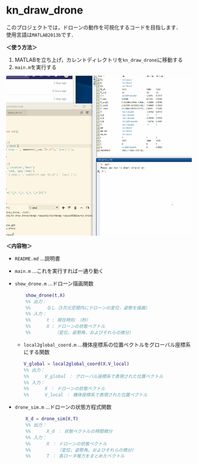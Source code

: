 # kn_draw_drone

このプロジェクトでは，ドローンの動作を可視化するコードを目指します．  
使用言語は`MATLAB2013b`です．

__＜使う方法＞__  
1.  MATLABを立ち上げ，カレントディレクトリを`kn_draw_drone`に移動する  
2.  `main.m`を実行する

![イメージ図](https://github.com/kn4ts/drone_sim/blob/ac_manuscript/draw_drone.gif)

__＜内容物＞__  
+  `README.md` ...説明書
+  `main.m` ...これを実行すれば一通り動く
+  `show_drone.m` ...ドローン描画関数  
    ```matlab
        show_drone(t,X)
        %% 出力：
        %%      なし（3次元空間内にドローンの変位，姿勢を描画）
        %% 入力：
        %%      t : 現在時刻 （秒）
        %%      X : ドローンの状態ベクトル
        %%         （変位，姿勢角，およびそれらの微分）
    ```
    +  `local2global_coord.m` ...機体座標系の位置ベクトルをグローバル座標系にする関数
        ```matlab
        V_global = local2global_coord(X,V_local)
        %% 出力：
        %%      V_global ： グローバル座標系で表現された位置ベクトル
        %% 入力：
        %%      X ： ドローンの状態ベクトル
        %%      V_local ： 機体座標系で表現された位置ベクトル
        ```

+  `drone_sim.m` ...ドローンの状態方程式関数
    ```matlab
        X_d = drone_sim(X,T)
        %% 出力：
        %%      X_d ： 状態ベクトルの時間微分
        %% 入力：
        %%      X ： ドローンの状態ベクトル
        %%          （変位，姿勢角，およびそれらの微分）
        %%      T ： 各ロータ推力をまとめたベクトル
    ```
